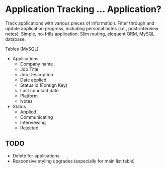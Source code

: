 # Application Tracking ... Application?

Track applications with various pieces of information. Filter through and update application progress, including personal notes (i.e., post-interview notes). Simple, no-frills application. Slim routing, eloquent ORM, MySQL database.

Tables (MySQL)

- Applications
  - Company name
  - Job Title
  - Job Description
  - Date applied
  - Status id (Foreign Key)
  - Last conctact date
  - Platform
  - Notes
- Status
  - Applied
  - Communicating
  - Interviewing
  - Rejected

## TODO

- Delete for applications
- Responsive styling upgrades (especially for main list table)